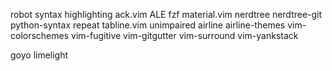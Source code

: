 robot syntax highlighting
ack.vim
ALE
fzf
material.vim
nerdtree
nerdtree-git
python-syntax
repeat
tabline.vim
unimpaired
airline
airline-themes
vim-colorschemes
vim-fugitive
vim-gitgutter
vim-surround
vim-yankstack

goyo
limelight
